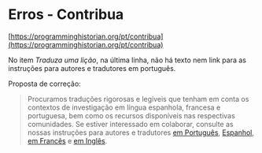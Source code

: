 # Erros - Contribua

[https://programminghistorian.org/pt/contribua](https://programminghistorian.org/pt/contribua)

No item *Traduza uma lição*, na última linha, não há texto nem link para as instruções para autores e tradutores em português.

Proposta de correção:

> Procuramos traduções rigorosas e legíveis que tenham em conta os contextos de investigação em língua espanhola, francesa e portuguesa, bem como os recursos disponíveis nas respectivas comunidades. Se estiver interessado em colaborar, consulte as nossas instruções para autores e tradutores [em Português](https://programminghistorian.org/pt/directrizes-autor), [Espanhol](https://programminghistorian.org/es/guia-para-autores.html), [em Francês](https://programminghistorian.org/fr/consignes-auteurs.html) e [em Inglês](https://programminghistorian.org/en/author-guidelines.html).